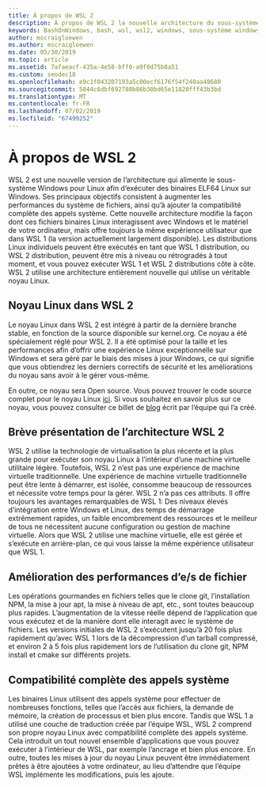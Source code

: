 ```yaml
---
title: À propos de WSL 2
description: À propos de WSL 2 la nouvelle architecture du sous-système Windows pour Linux
keywords: BashOnWindows, bash, wsl, wsl2, windows, sous-système windows pour linux, sous-système windows, ubuntu, debian, suse, windows 10, installation
author: mscraigloewen
ms.author: mscraigloewen
ms.date: 05/30/2019
ms.topic: article
ms.assetid: 7afaeacf-435a-4e58-bff0-a9f0d75b8a51
ms.custom: seodec18
ms.openlocfilehash: e9c1f043207193a5c00ecf6176f54f240aa48680
ms.sourcegitcommit: 5844c6dbf692780b86b30bd65e11820fff43b3bd
ms.translationtype: MT
ms.contentlocale: fr-FR
ms.lasthandoff: 07/02/2019
ms.locfileid: "67499252"
---
```

# <a name="about-wsl-2"></a>À propos de WSL 2

WSL 2 est une nouvelle version de l’architecture qui alimente le sous-système Windows pour Linux afin d’exécuter des binaires ELF64 Linux sur Windows. Ses principaux objectifs consistent à augmenter les performances du système de fichiers, ainsi qu’à ajouter la compatibilité complète des appels système. Cette nouvelle architecture modifie la façon dont ces fichiers binaires Linux interagissent avec Windows et le matériel de votre ordinateur, mais offre toujours la même expérience utilisateur que dans WSL 1 (la version actuellement largement disponible). Les distributions Linux individuels peuvent être exécutés en tant que WSL 1 distribution, ou WSL 2 distribution, peuvent être mis à niveau ou rétrogradés à tout moment, et vous pouvez exécuter WSL 1 et WSL 2 distributions côte à côte. WSL 2 utilise une architecture entièrement nouvelle qui utilise un véritable noyau Linux.

## <a name="linux-kernel-in-wsl-2"></a>Noyau Linux dans WSL 2

Le noyau Linux dans WSL 2 est intégré à partir de la dernière branche stable, en fonction de la source disponible sur kernel.org. Ce noyau a été spécialement réglé pour WSL 2. Il a été optimisé pour la taille et les performances afin d’offrir une expérience Linux exceptionnelle sur Windows et sera géré par le biais des mises à jour Windows, ce qui signifie que vous obtiendrez les derniers correctifs de sécurité et les améliorations du noyau sans avoir à le gérer vous-même.

En outre, ce noyau sera Open source. Vous pouvez trouver le code source complet pour le noyau Linux [ici](https://github.com/microsoft/WSL2-Linux-Kernel). Si vous souhaitez en savoir plus sur ce noyau, vous pouvez consulter ce billet de [blog](https://devblogs.microsoft.com/commandline/shipping-a-linux-kernel-with-windows/) écrit par l’équipe qui l’a créé.

## <a name="brief-overview-of-the-wsl-2-architecture"></a>Brève présentation de l’architecture WSL 2

WSL 2 utilise la technologie de virtualisation la plus récente et la plus grande pour exécuter son noyau Linux à l’intérieur d’une machine virtuelle utilitaire légère. Toutefois, WSL 2 n’est pas une expérience de machine virtuelle traditionnelle. Une expérience de machine virtuelle traditionnelle peut être lente à démarrer, est isolée, consomme beaucoup de ressources et nécessite votre temps pour la gérer. WSL 2 n’a pas ces attributs. Il offre toujours les avantages remarquables de WSL 1: Des niveaux élevés d’intégration entre Windows et Linux, des temps de démarrage extrêmement rapides, un faible encombrement des ressources et le meilleur de tous ne nécessitent aucune configuration ou gestion de machine virtuelle. Alors que WSL 2 utilise une machine virtuelle, elle est gérée et s’exécute en arrière-plan, ce qui vous laisse la même expérience utilisateur que WSL 1.

## <a name="increased-file-io-performance"></a>Amélioration des performances d’e/s de fichier

Les opérations gourmandes en fichiers telles que le clone git, l’installation NPM, la mise à jour apt, la mise à niveau de apt, etc., sont toutes beaucoup plus rapides. L’augmentation de la vitesse réelle dépend de l’application que vous exécutez et de la manière dont elle interagit avec le système de fichiers. Les versions initiales de WSL 2 s’exécutent jusqu’à 20 fois plus rapidement qu’avec WSL 1 lors de la décompression d’un tarball compressé, et environ 2 à 5 fois plus rapidement lors de l’utilisation du clone git, NPM install et cmake sur différents projets.

## <a name="full-system-call-compatibility"></a>Compatibilité complète des appels système

Les binaires Linux utilisent des appels système pour effectuer de nombreuses fonctions, telles que l’accès aux fichiers, la demande de mémoire, la création de processus et bien plus encore. Tandis que WSL 1 a utilisé une couche de traduction créée par l’équipe WSL, WSL 2 comprend son propre noyau Linux avec compatibilité complète des appels système. Cela introduit un tout nouvel ensemble d’applications que vous pouvez exécuter à l’intérieur de WSL, par exemple l’ancrage et bien plus encore. En outre, toutes les mises à jour du noyau Linux peuvent être immédiatement prêtes à être ajoutées à votre ordinateur, au lieu d’attendre que l’équipe WSL implémente les modifications, puis les ajoute.